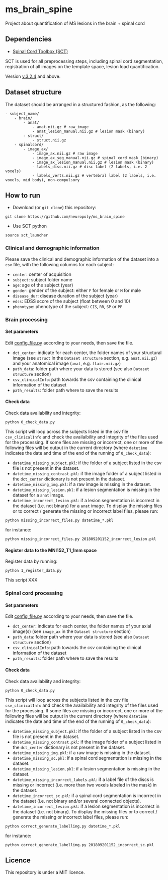 # ms_brain_spine
Project about quantification of MS lesions in the brain + spinal cord

## Dependencies
- [Spinal Cord Toolbox (SCT)](https://github.com/neuropoly/spinalcordtoolbox)

SCT is used for all preprocessing steps, including spinal cord segmentation, registration of all images on the template space, lesion load quantification.

Version [v.3.2.4](https://github.com/neuropoly/spinalcordtoolbox/releases/v3.2.4) and above.

## Dataset structure
The dataset should be arranged in a structured fashion, as the following:
~~~
- subject_name/
	- brain/
		- anat/
			- anat.nii.gz # raw image
			- anat_lesion_manual.nii.gz # lesion mask (binary)
		- struct/
			- struct.nii.gz
	- spinalcord/
	    - image_ax/
			- image_ax.nii.gz # raw image
			- image_ax_seg_manual.nii.gz # spinal cord mask (binary)
			- image_ax_lesion_manual.nii.gz # lesion mask (binary)
			- labels_disc.nii.gz # disc label (2 labels, i.e. 2 voxels)
			- labels_verts.nii.gz # vertebral label (2 labels, i.e. voxels, mid body), non-compulsory
~~~

## How to run

- Download (or `git clone`) this repository:
~~~
git clone https://github.com/neuropoly/ms_brain_spine
~~~

- Use SCT python
~~~
source sct_launcher
~~~

### Clinical and demographic information
Please save the clinical and demographic information of the dataset into a `csv` file, with the following columns for each subject:
- `center`: center of acquisition
- `subject`: subject folder name
- `age`: age of the subject (year)
- `gender`: gender of the subject: either `F` for female or `M` for male
- `disease_dur`: disease duration of the subject (year)
- `edss`: EDSS score of the subject (float between 0 and 10)
- `phenotype`: phenotype of the subject: `CIS`, `RR`, `SP` or `PP`

### Brain processing

#### Set parameters
Edit [config_file.py](brain/config_file.py) according to your needs, then save the file.
- `dct_center`: indicate for each center, the folder names of your structural image (see `struct` in the `Dataset structure` section, e.g. `anat.nii.gz`) and your anatomical image (`anat`, e.g. `flair.nii.gz`)
- `path_data`: folder path where your data is stored (see also `Dataset structure` section)
- `csv_clinicalInfo`: path towards the csv containing the clinical information of the dataset
- `path_results`: folder path where to save the results

#### Check data
Check data availability and integrity:
~~~
python 0_check_data.py
~~~
This script will loop across the subjects listed in the csv file `csv_clinicalInfo` and check the availaibility and integrity of the files used for the processing. If some files are missing or incorrect, one or more of the following files will be output in the current directory (where `datetime` indicates the date and time of the end of the running of `0_check_data`):
- `datetime_missing_subject.pkl`: if the folder of a subject listed in the csv file is not present in the dataset.
- `datetime_missing_contrast.pkl`: if the image folder of a subject listed in the `dct_center` dictionary is not present in the dataset.
- `datetime_missing_img.pkl`: if a raw image is missing in the dataset.
- `datetime_missing_lesion.pkl`: if a lesion segmentation is missing in the dataset for a `anat` image.
- `datetime_incorrect_lesion.pkl`: if a lesion segmentation is incorrect in the dataset (i.e. not binary) for a `anat` image.
To display the missing files or to correct / generate the missing or incorrect label files, please run:
~~~
python missing_incorrect_files.py datetime_*.pkl
~~~
for instance:
~~~
python missing_incorrect_files.py 201809201152_incorrect_lesion.pkl
~~~

#### Register data to the MNI152_T1_1mm space
Register data by running:
~~~
python 1_register_data.py
~~~
This script XXX

### Spinal cord processing

#### Set parameters
Edit [config_file.py](spinalcord/config_file.py) according to your needs, then save the file.
- `dct_center`: indicate for each center, the folder names of your axial image(s) (see `image_ax` in the `Dataset structure` section)
- `path_data`: folder path where your data is stored (see also `Dataset structure` section)
- `csv_clinicalInfo`: path towards the csv containing the clinical information of the dataset
- `path_results`: folder path where to save the results

#### Check data
Check data availability and integrity:
~~~
python 0_check_data.py
~~~
This script will loop across the subjects listed in the csv file `csv_clinicalInfo` and check the availaibility and integrity of the files used for the processing. If some files are missing or incorrect, one or more of the following files will be output in the current directory (where `datetime` indicates the date and time of the end of the running of `0_check_data`):
- `datetime_missing_subject.pkl`: if the folder of a subject listed in the csv file is not present in the dataset.
- `datetime_missing_contrast.pkl`: if the image folder of a subject listed in the `dct_center` dictionary is not present in the dataset.
- `datetime_missing_img.pkl`: if a raw image is missing in the dataset.
- `datetime_missing_sc.pkl`: if a spinal cord segmentation is missing in the dataset.
- `datetime_missing_lesion.pkl`: if a lesion segmentation is missing in the dataset.
- `datetime_missing_incorrect_labels.pkl`: if a label file of the discs is missing or incorrect (i.e. more than two voxels labeled in the mask) in the dataset.
- `datetime_incorrect_sc.pkl`: if a spinal cord segmentation is incorrect in the dataset (i.e. not binary and/or several connected objects).
- `datetime_incorrect_lesion.pkl`: if a lesion segmentation is incorrect in the dataset (i.e. not binary).
To display the missing files or to correct / generate the missing or incorrect label files, please run:
~~~
python correct_generate_labelling.py datetime_*.pkl
~~~
for instance:
~~~
python correct_generate_labelling.py 201809201152_incorrect_sc.pkl
~~~


## Licence
This repository is under a MIT licence.

